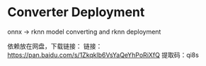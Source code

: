 # Converter Deployment
onnx -> rknn model converting and rknn deployment

依赖放在网盘，下载链接：
链接：https://pan.baidu.com/s/1Zkqklb6VsYaQeYhPoRiXfQ 
提取码：qi8s